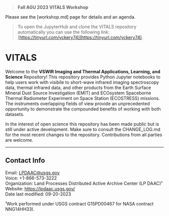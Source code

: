 > **Fall AGU 2023 VITALS Workshop**  
> 
Please see the [workshop.md] page for details and an agenda.
>
> To open the JupyterHub and clone the VITALS repository automatically you can use the following link: [https://tinyurl.com/yckery74](https://tinyurl.com/yckery74).

# VITALS

Welcome to the **VSWIR Imaging and Thermal Applications, Learning, and Science** Repository! This repository provides Python Jupyter notebooks to help users work with visibile to short-wave infrared imaging spectroscopy data, thermal infrared data, and other products from the Earth Surface Mineral Dust Source Investigation (EMIT) and ECOsystem Spaceborne Thermal Radiometer Experiment on Space Station (ECOSTRESS) missions. The instruments overlapping fields of view provide an unprecedented opportunity to demonstrate the compounded benefits of working with both datasets. 

In the interest of open science this repository has been made public but is still under active development. Make sure to consult the CHANGE_LOG.md for the most recent changes to the repository. Contributions from all parties are welcome.

---

## Contact Info  

Email: <LPDAAC@usgs.gov>  
Voice: +1-866-573-3222  
Organization: Land Processes Distributed Active Archive Center (LP DAAC)¹  
Website: <https://lpdaac.usgs.gov/>  
Date last modified: 09-20-2023  

¹Work performed under USGS contract G15PD00467 for NASA contract NNG14HH33I.  
